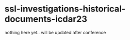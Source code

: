 # ssl-investigations-historical-documents-icdar23

nothing here yet.. will be updated after conference
